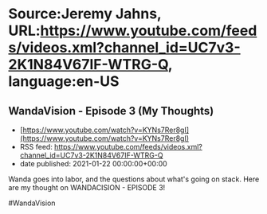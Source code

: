 # Source:Jeremy Jahns, URL:https://www.youtube.com/feeds/videos.xml?channel_id=UC7v3-2K1N84V67IF-WTRG-Q, language:en-US

## WandaVision - Episode 3 (My Thoughts)
 - [https://www.youtube.com/watch?v=KYNs7Rer8gI](https://www.youtube.com/watch?v=KYNs7Rer8gI)
 - RSS feed: https://www.youtube.com/feeds/videos.xml?channel_id=UC7v3-2K1N84V67IF-WTRG-Q
 - date published: 2021-01-22 00:00:00+00:00

Wanda goes into labor, and the questions about what's going on stack. Here are my thought on WANDACISION - EPISODE 3!

#WandaVision

